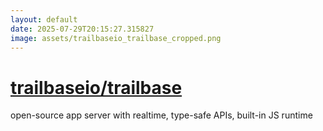 ```yaml
---
layout: default
date: 2025-07-29T20:15:27.315827
image: assets/trailbaseio_trailbase_cropped.png
---
```


# [trailbaseio/trailbase](https://github.com/trailbaseio/trailbase)

open-source app server with realtime, type-safe APIs, built-in JS runtime
